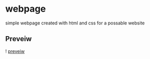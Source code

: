 # webpage
simple webpage created with html and css for a possable website

## Preveiw

! [preveiw](https://raw.githubusercontent.com/Exaby/webpage/main/scrn/Screenshot-2021-05-20%201743.png)
